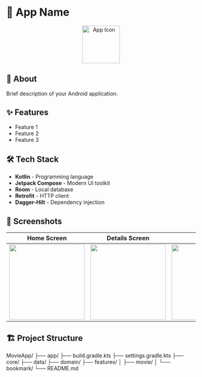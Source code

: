 # 🚀 App Name

<div align="center">
  <img src="app/src/main/res/mipmap-hdpi/icon.jpeg" width="100" alt="App Icon">
</div>

## 📱 About
Brief description of your Android application.

## ✨ Features
- Feature 1
- Feature 2
- Feature 3

## 🛠 Tech Stack
- **Kotlin** - Programming language
- **Jetpack Compose** - Modern UI toolkit
- **Room** - Local database
- **Retrofit** - HTTP client
- **Dagger-Hilt** - Dependency injection

## 📸 Screenshots
| Home Screen                                  | Details Screen                              | Filter                                       |
|----------------------------------------------|---------------------------------------------|----------------------------------------------|
| <img src="screenshots/home.jpg" width="200"> | <img src="screenshots/dis.png" width="200"> | <img src="screenshots/filt.jpg" width="200"> |

## 🏗 Project Structure
MovieApp/
├── app/
├── build.gradle.kts
├── settings.gradle.kts
├── core/
├── data/
├── domain/
├── features/
│   ├── movie/
│   └── bookmark/
└── README.md